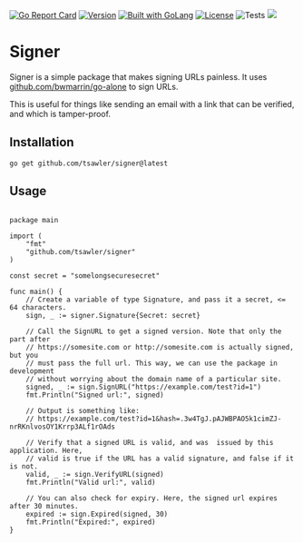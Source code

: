 [![Go Report Card](https://goreportcard.com/badge/github.com/tsawler/signer)](https://goreportcard.com/report/github.com/tsawler/signer)
[![Version](https://img.shields.io/badge/goversion-1.18.x-blue.svg)](https://golang.org)
<a href="https://golang.org"><img src="https://img.shields.io/badge/powered_by-Go-3362c2.svg?style=flat-square" alt="Built with GoLang"></a>
[![License](http://img.shields.io/badge/license-mit-blue.svg?style=flat-square)](https://raw.githubusercontent.com/tsawler/goblender/master/LICENSE)
![Tests](https://github.com/tsawler/signer/actions/workflows/tests.yml/badge.svg)
<a href="#!"><img src="https://img.shields.io/badge/coverage-100%25-brightgreen"></a>
# Signer

Signer is a simple package that makes signing URLs painless. It uses
[github.com/bwmarrin/go-alone](https://github.com/bwmarrin/go-alone) to sign URLs.

This is useful for things like sending an email with a link that can be verified, and which is
tamper-proof.

## Installation

`go get github.com/tsawler/signer@latest`

## Usage

```golang

package main

import (
	"fmt"
	"github.com/tsawler/signer"
)

const secret = "somelongsecuresecret"

func main() {
	// Create a variable of type Signature, and pass it a secret, <= 64 characters.
	sign, _ := signer.Signature{Secret: secret}

	// Call the SignURL to get a signed version. Note that only the part after 
	// https://somesite.com or http://somesite.com is actually signed, but you 
	// must pass the full url. This way, we can use the package in development 
	// without worrying about the domain name of a particular site.
	signed, _ := sign.SignURL("https://example.com/test?id=1")
	fmt.Println("Signed url:", signed)
	
	// Output is something like:
	// https://example.com/test?id=1&hash=.3w4TgJ.pAJWBPAO5k1cimZJ-nrRKnlvosOY1Krrp3ALf1rOAds
	
	// Verify that a signed URL is valid, and was  issued by this application. Here, 
	// valid is true if the URL has a valid signature, and false if it is not.
	valid, _ := sign.VerifyURL(signed)
	fmt.Println("Valid url:", valid)

	// You can also check for expiry. Here, the signed url expires after 30 minutes.
	expired := sign.Expired(signed, 30)
	fmt.Println("Expired:", expired)
}
```